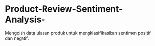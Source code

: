 # Product-Review-Sentiment-Analysis-
Mengolah data ulasan produk untuk mengklasifikasikan sentimen positif dan negatif. 
